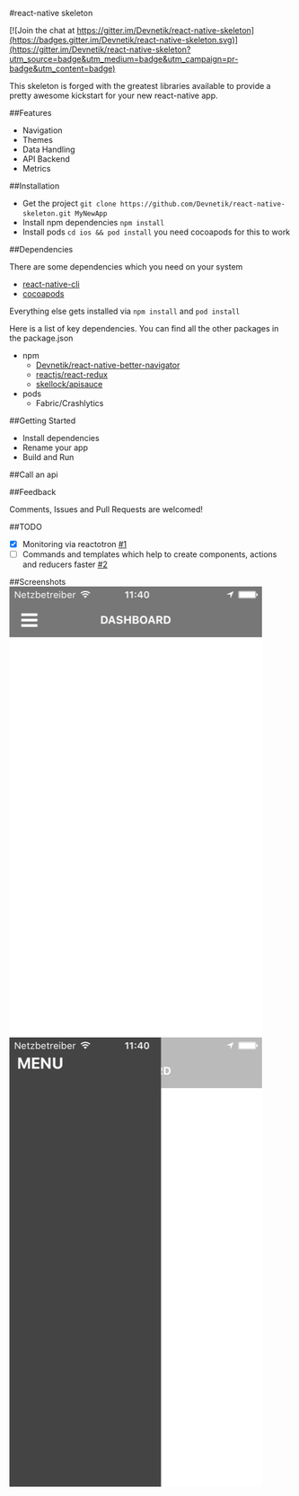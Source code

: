 #react-native skeleton

[![Join the chat at https://gitter.im/Devnetik/react-native-skeleton](https://badges.gitter.im/Devnetik/react-native-skeleton.svg)](https://gitter.im/Devnetik/react-native-skeleton?utm_source=badge&utm_medium=badge&utm_campaign=pr-badge&utm_content=badge)

This skeleton is forged with the greatest libraries available to provide a pretty awesome kickstart for your new react-native app.

##Features
* Navigation
* Themes
* Data Handling
* API Backend
* Metrics

##Installation
* Get the project ```git clone https://github.com/Devnetik/react-native-skeleton.git MyNewApp```
* Install npm dependencies ```npm install```
* Install pods ```cd ios && pod install``` you need cocoapods for this to work 

##Dependencies

There are some dependencies which you need on your system

* [react-native-cli](https://facebook.github.io/react-native/docs/getting-started.html)
* [cocoapods](https://cocoapods.org/)

Everything else gets installed via ```npm install``` and ```pod install```

Here is a list of key dependencies. You can find all the other packages in the package.json

* npm
	* [Devnetik/react-native-better-navigator](https://github.com/Devnetik/react-native-better-navigator)
	* [reactjs/react-redux](https://github.com/reactjs/react-redux)
	* [skellock/apisauce](https://github.com/skellock/apisauce)
* pods
	* Fabric/Crashlytics
	
##Getting Started

* Install dependencies
* Rename your app
* Build and Run

##Call an api


##Feedback

Comments, Issues and Pull Requests are welcomed!

##TODO
* [x] Monitoring via reactotron [#1](https://github.com/Devnetik/react-native-skeleton/issues/1)
* [ ] Commands and templates which help to create components, actions and reducers faster [#2](https://github.com/Devnetik/react-native-skeleton/issues/2)

##Screenshots
![dashboard](readme/dashboard.png?raw=true "Basic dashboard")
![sidebar](readme/sidebar.png?raw=true "Basic dashboard")
